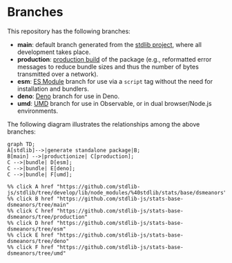 <!--

@license Apache-2.0

Copyright (c) 2022 The Stdlib Authors.

Licensed under the Apache License, Version 2.0 (the "License");
you may not use this file except in compliance with the License.
You may obtain a copy of the License at

    http://www.apache.org/licenses/LICENSE-2.0

Unless required by applicable law or agreed to in writing, software
distributed under the License is distributed on an "AS IS" BASIS,
WITHOUT WARRANTIES OR CONDITIONS OF ANY KIND, either express or implied.
See the License for the specific language governing permissions and
limitations under the License.

-->

# Branches

This repository has the following branches:

-   **main**: default branch generated from the [stdlib project][stdlib-url], where all development takes place.
-   **production**: [production build][production-url] of the package (e.g., reformatted error messages to reduce bundle sizes and thus the number of bytes transmitted over a network).
-   **esm**: [ES Module][esm-url] branch for use via a `script` tag without the need for installation and bundlers.
-   **deno**: [Deno][deno-url] branch for use in Deno.
-   **umd**: [UMD][umd-url] branch for use in Observable, or in dual browser/Node.js environments.

The following diagram illustrates the relationships among the above branches:

```mermaid
graph TD;
A[stdlib]-->|generate standalone package|B;
B[main] -->|productionize| C[production];
C -->|bundle| D[esm];
C -->|bundle| E[deno];
C -->|bundle| F[umd];

%% click A href "https://github.com/stdlib-js/stdlib/tree/develop/lib/node_modules/%40stdlib/stats/base/dsmeanors"
%% click B href "https://github.com/stdlib-js/stats-base-dsmeanors/tree/main"
%% click C href "https://github.com/stdlib-js/stats-base-dsmeanors/tree/production"
%% click D href "https://github.com/stdlib-js/stats-base-dsmeanors/tree/esm"
%% click E href "https://github.com/stdlib-js/stats-base-dsmeanors/tree/deno"
%% click F href "https://github.com/stdlib-js/stats-base-dsmeanors/tree/umd"
```

[stdlib-url]: https://github.com/stdlib-js/stdlib/tree/develop/lib/node_modules/%40stdlib/stats/base/dsmeanors
[production-url]: https://github.com/stdlib-js/stats-base-dsmeanors/tree/production
[deno-url]: https://github.com/stdlib-js/stats-base-dsmeanors/tree/deno
[umd-url]: https://github.com/stdlib-js/stats-base-dsmeanors/tree/umd
[esm-url]: https://github.com/stdlib-js/stats-base-dsmeanors/tree/esm